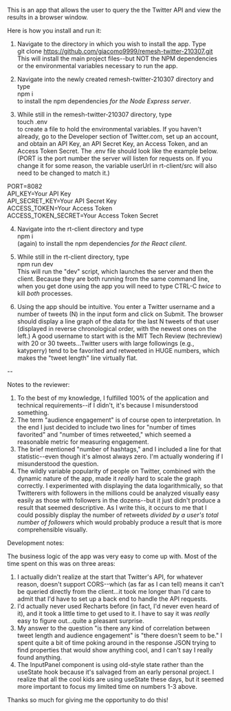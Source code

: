 This is an app that allows the user to query the the Twitter API and view the results in a browser window.

Here is how you install and run it:  

1. Navigate to the directory in which you wish to install the app. Type  
git clone https://github.com/giacomo9999/remesh-twitter-210307.git  
This will install the main project files--but NOT the NPM dependencies or the environmental variables necessary to run the app.

2. Navigate into the newly created remesh-twitter-210307 directory and type  
npm i  
to install the npm dependencies *for the Node Express server*.

3. While still in the remesh-twitter-210307 directory, type  
touch .env  
to create a file to hold the environmental variables. If you haven't already, go to the Developer section of Twitter.com, set up an account, and obtain an API Key, an API Secret Key, an Access Token, and an Access Token Secret. The .env file should look like the example below. (PORT is the port number the server will listen for requests on. If you change it for some reason, the variable userUrl in rt-client/src will also need to be changed to match it.)

PORT=8082  
API_KEY=Your API Key  
API_SECRET_KEY=Your API Secret Key  
ACCESS_TOKEN=Your Access Token  
ACCESS_TOKEN_SECRET=Your Access Token Secret  

4. Navigate into the rt-client directory and type   
npm i    
(again) to install the npm dependencies *for the React client*.  

5. While still in the rt-client directory, type  
npm run dev  
This will run the "dev" script, which launches the server and then the client. Because they are both running from the same command line, when you get done using the app you will need to type CTRL-C *twice* to kill *both* processes.

6. Using the app should be intuitive.  You enter a Twitter username and a number of tweets (N) in the input form and click on Submit. The browser should display a line graph of the data for the last N tweets of that user (displayed in reverse chronological order, with the newest ones on the left.) A good username to start with is the MIT Tech Review (techreview) with 20 or 30 tweets...Twitter users with large followings (e.g., katyperry) tend to be favorited and retweeted in HUGE numbers, which makes the "tweet length" line virtually flat.

--

Notes to the reviewer:    
1. To the best of my knowledge, I fulfilled 100% of the application and technical requirements--if I didn't, it's because I misunderstood something.      
2. The term "audience engagement" is of course open to interpretation. In the end I just decided to include two lines for "number of times favorited" and "number of times retweeted," which seemed a reasonable metric for measuring engagement.
3. The brief mentioned "number of hashtags," and I included a line for that statistic--even though it's almost always zero. I'm actually wondering if I misunderstood the question.  
4. The wildly variable popularity of people on Twitter, combined with the dynamic nature of the app, made it *really* hard to scale the graph correctly. I experimented with displaying the data logarithmically, so that Twitterers with followers in the millions could be analyzed visually easy easily as those with followers in the dozens--but it just didn't produce a result that seemed descriptive.  As I write this, it occurs to me that I could possibly display the number of retweets *divided by a user's total number of followers* which would probably produce a result that is more comprehensible visually.

Development notes:  

The business logic of the app was very easy to come up with. Most of the time spent on this was on three areas:  
1. I actually didn't realize at the start that Twitter's API, for whatever reason, doesn't support CORS--which (as far as I can tell) means it can't be queried directly from the client...it took me longer than I'd care to admit that I'd have to set up a back end to handle the API requests.  
2. I'd actually never used Recharts before (in fact, I'd never even heard of it), and it took a little time to get used to it.  I have to say it was *really* easy to figure out...quite a pleasant surprise.  
3. My answer to the question "is there any kind of correlation between tweet length and audience engagement" is "there doesn't seem to be." I spent quite a bit of time poking around in the response JSON trying to find properties that would show anything cool, and I can't say I really found anything.
4. The InputPanel component is using old-style state rather than the useState hook because it's salvaged from an early personal project. I realize that all the cool kids are using useState these days, but it seemed more important to focus my limited time on numbers 1-3 above.  

Thanks so much for giving me the opportunity to do this!  


